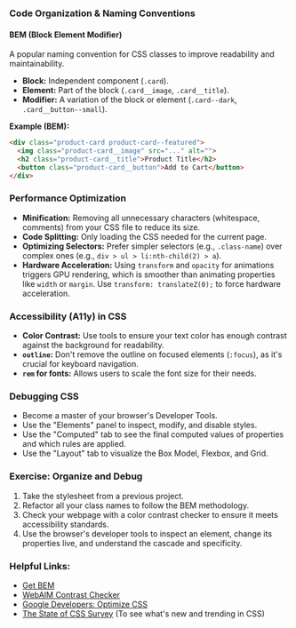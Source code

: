 ### Code Organization & Naming Conventions
#### BEM (Block Element Modifier)
A popular naming convention for CSS classes to improve readability and maintainability.

*   **Block:** Independent component (`.card`).
*   **Element:** Part of the block (`.card__image`, `.card__title`).
*   **Modifier:** A variation of the block or element (`.card--dark`, `.card__button--small`).

**Example (BEM):**
```html
<div class="product-card product-card--featured">
  <img class="product-card__image" src="..." alt="">
  <h2 class="product-card__title">Product Title</h2>
  <button class="product-card__button">Add to Cart</button>
</div>
```
### Performance Optimization
*   **Minification:** Removing all unnecessary characters (whitespace, comments) from your CSS file to reduce its size.
*   **Code Splitting:** Only loading the CSS needed for the current page.
*   **Optimizing Selectors:** Prefer simpler selectors (e.g., `.class-name`) over complex ones (e.g., `div > ul > li:nth-child(2) > a`).
*   **Hardware Acceleration:** Using `transform` and `opacity` for animations triggers GPU rendering, which is smoother than animating properties like `width` or `margin`. Use `transform: translateZ(0);` to force hardware acceleration.

### Accessibility (A11y) in CSS
*   **Color Contrast:** Use tools to ensure your text color has enough contrast against the background for readability.
*   **`outline`:** Don't remove the outline on focused elements (`:focus`), as it's crucial for keyboard navigation.
*   **`rem` for fonts:** Allows users to scale the font size for their needs.

### Debugging CSS
*   Become a master of your browser's Developer Tools.
*   Use the "Elements" panel to inspect, modify, and disable styles.
*   Use the "Computed" tab to see the final computed values of properties and which rules are applied.
*   Use the "Layout" tab to visualize the Box Model, Flexbox, and Grid.

### Exercise: Organize and Debug
1.  Take the stylesheet from a previous project.
2.  Refactor all your class names to follow the BEM methodology.
3.  Check your webpage with a color contrast checker to ensure it meets accessibility standards.
4.  Use the browser's developer tools to inspect an element, change its properties live, and understand the cascade and specificity.

### Helpful Links:
*   [Get BEM](http://getbem.com/)
*   [WebAIM Contrast Checker](https://webaim.org/resources/contrastchecker/)
*   [Google Developers: Optimize CSS](https://developer.chrome.com/docs/lighthouse/performance/unminified-css)
*   [The State of CSS Survey](https://stateofcss.com/) (To see what's new and trending in CSS)
